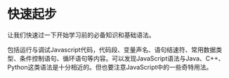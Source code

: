 # 快速起步

让我们快速过一下开始学习前的必备知识和基础语法。

包括运行与调试Javascript代码，代码段、变量声名、语句结速符、常用数据类型、条件控制语句、循环语句等内容。可以发现JavaScript语法与Java、C++、Python这类语法是十分相近的。但也要注意JavaScript中的一些奇特用法。

